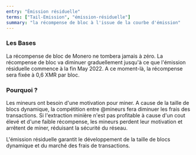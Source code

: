 ```yaml
---
entry: "Émission résiduelle"
terms: ["Tail-Emission", "émission-résiduelle"]
summary: "la récompense de bloc à l'issue de la courbe d'émission"
---
```


### Les Bases

La récompense de bloc de Monero ne tombera jamais à zéro. La récompense de bloc va diminuer graduellement jusqu'à ce que l'émission résiduelle commence à la fin May 2022. A ce moment-là, la récompense sera fixée à 0,6 XMR par bloc.

### Pourquoi ?

Les mineurs ont besoin d'une motivation pour miner. A cause de la taille de blocs dynamique, la compétition entre @mineurs fera diminuer les frais des transactions. Si l'extraction minière n'est pas profitable à cause d'un cout élevé et d'une faible récompense, les mineurs perdent leur motivation et arrêtent de miner, réduisant la sécurité du réseau.

L'émission résiduelle garantit le développement de la taille de blocs dynamique et du marché des frais de transactions.
